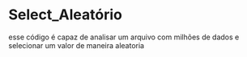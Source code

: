 # Select_Aleatório
esse código é capaz de analisar um arquivo com milhões de dados e selecionar um valor de maneira aleatoria 
